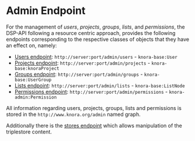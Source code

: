 <!---
 * Copyright © 2021 - 2025 Swiss National Data and Service Center for the Humanities and/or DaSCH Service Platform contributors.
 * SPDX-License-Identifier: Apache-2.0
-->

# Admin Endpoint

For the management of *users*, *projects*, *groups*, *lists*, and *permissions*, the DSP-API following a resource
centric approach, provides the following endpoints corresponding to the respective classes of objects that they have an
effect on, namely:

- [Users endpoint](lists.md): `http://server:port/admin/users` - `knora-base:User`
- [Projects endpoint](projects.md): `http://server:port/admin/projects` - `knora-base:knoraProject`
- [Groups endpoint](groups.md): `http://server:port/admin/groups` - `knora-base:UserGroup`
- [Lists endpoint](lists.md): `http://server:port/admin/lists` - `knora-base:ListNode`
- [Permissions endpoint](permissions.md): `http://server:port/admin/permissions` - `knora-admin:Permission`

All information regarding users, projects, groups, lists and permissions is stored in the `http://www.knora.org/admin`
named graph.

Additionally there is the [stores endpoint](stores.md) which allows manipulation of the triplestore content.
